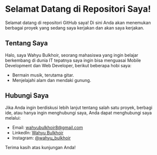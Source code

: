 # Selamat Datang di Repositori Saya!
Selamat datang di repositori GitHub saya! Di sini Anda akan menemukan berbagai proyek yang sedang saya kerjakan dan akan saya kerjakan.
## Tentang Saya
Halo, saya Wahyu Bulkhoir, seorang mahasiswa yang ingin belajar berkembang di dunia IT tepatnya saya ingin bisa menguasai Mobile Development dan Web Developer, berikut beberapa hobi saya:
- Bermain musik, terutama gitar.
- Menjelajahi alam dan mendaki gunung.
## Hubungi Saya
Jika Anda ingin berdiskusi lebih lanjut tentang salah satu proyek, berbagi ide, atau hanya ingin menghubungi saya, Anda dapat menghubungi saya melalui:
- Email: [wahyubulkhoir8@gmail.com](mailto:wahyubulkhoir8@gmail.com)
- LinkedIn: [Wahyu Bulkhoir](https://www.linkedin.com/in/wahyu-bulkhoir/)
- Instagram: [@wahyu_bulkhoir](https://www.instagram.com/wahyu_bulkhoir)

Terima kasih atas kunjungan Anda!
